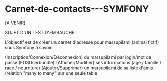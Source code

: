 # Carnet-de-contacts---SYMFONY

[A VENIR]

SUJET D'UN TEST D'EMBAUCHE:

L'objectif est de créer un carnet d'adresse pour marsupilami (animal fictif) sous Symfony à savoir:

(Inscription/Connexion/Déconnexion) du marsupilami par login/mot de passe (FOSUserbundle)
(Afficher/Modifier) ses informations (age / famille / race / nourriture)
(Ajouter/Supprimer) un marsupilami de sa liste d'amis (relation "many to many" sur une seule table
